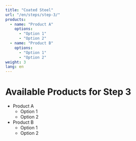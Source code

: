```yaml
---
title: "Coated Steel"
url: "/en/steps/step-3/"
products:
  - name: "Product A"
    options:
      - "Option 1"
      - "Option 2"
  - name: "Product B"
    options:
      - "Option 1"
      - "Option 2"
weight: 3
lang: en
---
```


# Available Products for Step 3

- Product A
  - Option 1
  - Option 2
- Product B
  - Option 1
  - Option 2